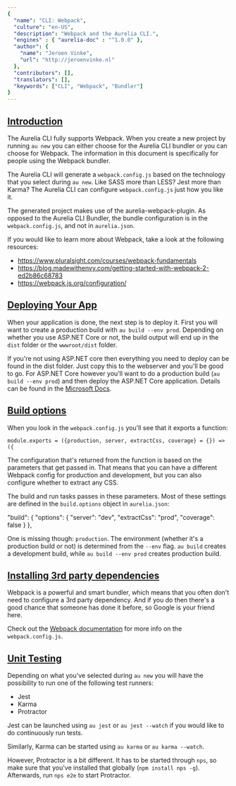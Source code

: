 ```yaml
---
{
  "name": "CLI: Webpack",
  "culture": "en-US",
  "description": "Webpack and the Aurelia CLI.",
  "engines" : { "aurelia-doc" : "^1.0.0" },
  "author": {
    "name": "Jeroen Vinke",
  	"url": "http://jeroenvinke.nl"
  },
  "contributors": [],
  "translators": [],
  "keywords": ["CLI", "Webpack", "Bundler"]
}
---
```


## [Introduction](aurelia-doc://section/1/version/1.0.0)
The Aurelia CLI fully supports Webpack. When you create a new project by running `au new` you can either choose for the Aurelia CLI bundler or you can choose for Webpack. The information in this document is specifically for people using the Webpack bundler.

The Aurelia CLI will generate a `webpack.config.js` based on the technology that you select during `au new`. Like SASS more than LESS? Jest more than Karma? The Aurelia CLI can configure `webpack.config.js` just how you like it.

The generated project makes use of the aurelia-webpack-plugin. As opposed to the Aurelia CLI Bundler, the bundle configuration is in the `webpack.config.js`, and not in `aurelia.json`. 

If you would like to learn more about Webpack, take a look at the following resources:
- https://www.pluralsight.com/courses/webpack-fundamentals
- https://blog.madewithenvy.com/getting-started-with-webpack-2-ed2b86c68783
- https://webpack.js.org/configuration/

## [Deploying Your App](aurelia-doc://section/2/version/1.0.0)
When your application is done, the next step is to deploy it. First you will want to create a production build with `au build --env prod`. Depending on whether you use ASP.NET Core or not, the build output will end up in the `dist` folder or the `wwwroot/dist` folder.

If you're not using ASP.NET core then everything you need to deploy can be found in the dist folder. Just copy this to the webserver and you'll be good to go. For ASP.NET Core however you'll want to do a production build (`au build --env prod`) and then deploy the ASP.NET Core application. Details can be found in the [Microsoft Docs](https://docs.microsoft.com/en-us/aspnet/core/publishing/?tabs=aspnetcore2x).

## [Build options](aurelia-doc://section/3/version/1.0.0)
When you look in the `webpack.config.js` you'll see that it exports a function:

```
module.exports = ({production, server, extractCss, coverage} = {}) => ({
```

The configuration that's returned from the function is based on the parameters that get passed in. That means that you can have a different Webpack config for production and development, but you can also configure whether to extract any CSS.

The build and run tasks passes in these parameters. Most of these settings are defined in the `build.options` object in `aurelia.json`:

<code-listing heading="Build options">
  <source-code lang="JavaScript">
	"build": {
		"options": {
		  "server": "dev",
		  "extractCss": "prod",
		  "coverage": false
		}
	},
  </source-code>
</code-listing>

One is missing though: `production`. The environment (whether it's a production build or not) is determined from the `--env` flag. `au build` creates a development build, while `au build --env prod` creates production build.

## [Installing 3rd party dependencies](aurelia-doc://section/4/version/1.0.0)
Webpack is a powerful and smart bundler, which means that you often don't need to configure a 3rd party dependency.  And if you do then there's a good chance that someone has done it before, so Google is your friend here. 

Check out the [Webpack documentation](https://webpack.js.org/concepts/) for more info on the `webpack.config.js`.

## [Unit Testing](aurelia-doc://section/5/version/1.0.0)
Depending on what you've selected during `au new` you will have the possibility to run one of the following test runners:

- Jest
- Karma
- Protractor

Jest can be launched using `au jest` or `au jest --watch` if you would like to do continuously run tests.

Similarly, Karma can be started using `au karma` or `au karma --watch`. 

However, Protractor is a bit different. It has to be started through `nps`, so make sure that you've installed that globally (`npm install nps -g`). Afterwards, run `nps e2e` to start Protractor.